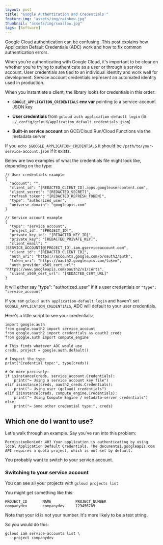 ```yaml
---
layout: post
title: "Google Authentication and Credentials "
feature-img: "assets/img/rainbow.jpg"
thumbnail: "assets/img/swallow.jpg"
tags: [Software]
---
```


Google Cloud authentication can be confusing. This post explains how Application Default Credentials (ADC) work and how to fix common authentication errors.

When you're authenticating with Google Cloud, it's important to be clear on whether you're trying to authenticate as a user or through a service account. User credentials are tied to an individual identity and work well for development. Service account credentials represent an automated identity used in production.

When you instantiate a client, the library looks for credentials in this order:

- **`GOOGLE_APPLICATION_CREDENTIALS` env var** pointing to a service-account JSON key
    
- **User credentials** from `gcloud auth application-default login` (in `~/.config/gcloud/application_default_credentials.json`)
    
- **Built-in service account** on GCE/Cloud Run/Cloud Functions via the metadata server

If you `echo $GOOGLE_APPLICATION_CREDENTIALS` it should be `/path/to/your-service-account.json` if it exists.

Below are two examples of what the credentials file might look like, depending on the type:

```
// User credentials example
{
  "account": "",
  "client_id": "[REDACTED_CLIENT_ID].apps.googleusercontent.com",
  "client_secret": "[REDACTED_SECRET]",
  "refresh_token": "[REDACTED_REFRESH_TOKEN]",
  "type": "authorized_user",
  "universe_domain": "googleapis.com"
}
```
```
// Service account example
{
  "type": "service_account",
  "project_id": "[PROJECT_ID]",
  "private_key_id": "[REDACTED_KEY_ID]",
  "private_key": "[REDACTED_PRIVATE_KEY]",
  "client_email": "[SERVICE_ACCOUNT]@[PROJECT_ID].iam.gserviceaccount.com",
  "client_id": "[REDACTED_CLIENT_ID]",
  "auth_uri": "https://accounts.google.com/o/oauth2/auth",
  "token_uri": "https://oauth2.googleapis.com/token",
  "auth_provider_x509_cert_url": "https://www.googleapis.com/oauth2/v1/certs",
  "client_x509_cert_url": "[REDACTED_CERT_URL]"
}
```
It will either say "type": "authorized_user" if it's user credentials or `"type": "service_account"` 


If you ran `gcloud auth application-default login` and haven’t set `GOOGLE_APPLICATION_CREDENTIALS`, ADC will default to your user credentials.

Here's a little script to see your credentials:

```
import google.auth
from google.oauth2 import service_account
from google.oauth2 import credentials as oauth2_creds
from google.auth import compute_engine

# This finds whatever ADC would use
creds, project = google.auth.default()

# Inspect the type
print("Credential type:", type(creds))

# Or more precisely:
if isinstance(creds, service_account.Credentials):
    print("→ Using a service account key file")
elif isinstance(creds, oauth2_creds.Credentials):
    print("→ Using user (gcloud) credentials")
elif isinstance(creds, compute_engine.Credentials):
    print("→ Using Compute Engine / metadata-server credentials")
else:
    print("→ Some other credential type:", creds)
```

## Which one do I want to use?


Let's walk through an example. Say you've run into this problem:

```
PermissionDenied: 403 Your application is authenticating by using local Application Default Credentials. The documentai.googleapis.com API requires a quota project, which is not set by default.
```

You probably want to switch to your service account.

### Switching to your service account

You can see all your projects with `gcloud projects list`

You might get something like this: 
```
PROJECT_ID       NAME           PROJECT_NUMBER
companydev       companydev     123456789
```
Note that your id is not your number. It's more likely to be a text string.

So you would do this:

```
gcloud iam service-accounts list \
  --project companydev
```


